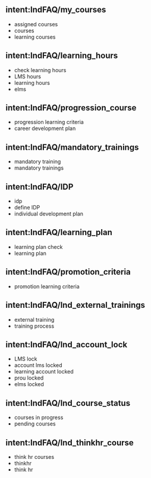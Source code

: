## intent:lndFAQ/my_courses
- assigned courses
- courses
- learning courses

## intent:lndFAQ/learning_hours
- check learning hours
- LMS hours
- learning hours
- elms

## intent:lndFAQ/progression_course
- progression learning criteria
- career development plan

## intent:lndFAQ/mandatory_trainings
- mandatory training
- mandatory trainings

## intent:lndFAQ/IDP
- idp
- define IDP
- individual development plan

## intent:lndFAQ/learning_plan
- learning plan check
- learning plan

## intent:lndFAQ/promotion_criteria
- promotion learning criteria

## intent:lndFAQ/lnd_external_trainings
- external training
- training process

## intent:lndFAQ/lnd_account_lock
- LMS lock
- account lms locked
- learning account locked
- prou locked
- elms locked

## intent:lndFAQ/lnd_course_status
- courses in progress
- pending courses

## intent:lndFAQ/lnd_thinkhr_course
- think hr courses
- thinkhr
- think hr